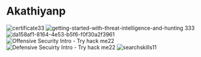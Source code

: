 ﻿# Akathiyanp
![certificate33](https://github.com/user-attachments/assets/a39582c0-16e4-4a8f-9006-1fcb63f9ee4d)
![getting-started-with-threat-intelligence-and-hunting 333](https://github.com/user-attachments/assets/502d4540-4af6-4352-afa7-c0c78ce4f253)           ![da158af1-8164-4e53-b5f6-f0f30a2f3961](https://github.com/user-attachments/assets/096f9fc7-c198-4c5c-960d-b71c8b957308)         
![Offensive Security Intro - Try hack me22](https://github.com/user-attachments/assets/c11a96b0-329c-40f3-80e2-61bdbc1d905a)              ![Defensive Secuirty Intro - Try hack me22](https://github.com/user-attachments/assets/2bbaa5d1-af34-4887-9f3e-69755b12e87b)
![searchskills11](https://github.com/user-attachments/assets/4bb9c34f-2e31-410a-b583-58ce4008c443)
